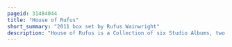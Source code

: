 ```yaml
---
pageid: 31484044
title: "House of Rufus"
short_summary: "2011 box set by Rufus Wainwright"
description: "House of Rufus is a Collection of six Studio Albums, two live Albums, four additional Albums of previously unreleased Material, and six Dvds recorded by canadian-american singer-songwriter Rufus Wainwright, reissued as a 19-disc Box set in the United Kingdom on July 18, 2011. Wainwright's official Site claims the Collection spans rufus' entire Career and represents the most complete Collection of Rufus Wainwright Recordings to Date."
---
```

